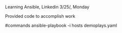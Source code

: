 Learning Ansible, Linkedin
3/25/, Monday

Provided code to accomplish work

#commands
ansible-playbook -i hosts demoplays.yaml 

